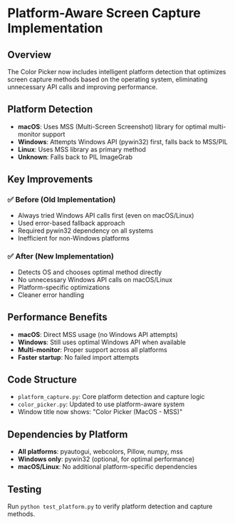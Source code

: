 # Platform-Aware Screen Capture Implementation

## Overview
The Color Picker now includes intelligent platform detection that optimizes screen capture methods based on the operating system, eliminating unnecessary API calls and improving performance.

## Platform Detection
- **macOS**: Uses MSS (Multi-Screen Screenshot) library for optimal multi-monitor support
- **Windows**: Attempts Windows API (pywin32) first, falls back to MSS/PIL
- **Linux**: Uses MSS library as primary method
- **Unknown**: Falls back to PIL ImageGrab

## Key Improvements

### ✅ **Before (Old Implementation)**
- Always tried Windows API calls first (even on macOS/Linux)
- Used error-based fallback approach
- Required pywin32 dependency on all systems
- Inefficient for non-Windows platforms

### ✅ **After (New Implementation)**
- Detects OS and chooses optimal method directly
- No unnecessary Windows API calls on macOS/Linux
- Platform-specific optimizations
- Cleaner error handling

## Performance Benefits
- **macOS**: Direct MSS usage (no Windows API attempts)
- **Windows**: Still uses optimal Windows API when available
- **Multi-monitor**: Proper support across all platforms
- **Faster startup**: No failed import attempts

## Code Structure
- `platform_capture.py`: Core platform detection and capture logic
- `color_picker.py`: Updated to use platform-aware system
- Window title now shows: "Color Picker (MacOS - MSS)"

## Dependencies by Platform
- **All platforms**: pyautogui, webcolors, Pillow, numpy, mss
- **Windows only**: pywin32 (optional, for optimal performance)
- **macOS/Linux**: No additional platform-specific dependencies

## Testing
Run `python test_platform.py` to verify platform detection and capture methods.
